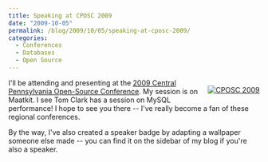 ```yaml
---
title: Speaking at CPOSC 2009
date: "2009-10-05"
permalink: /blog/2009/10/05/speaking-at-cposc-2009/
categories:
  - Conferences
  - Databases
  - Open Source
---
```

<p style="float:right">
  <a href="http://cposc.org/" target="_blank"><img src="http://www.xaprb.com/blog/wp-content/uploads/2009/10/cposc_speaker.jpg" alt="CPOSC 2009" /></a>
</p>

I'll be attending and presenting at the [2009 Central Pennsylvania Open-Source Conference][1]. My session is on Maatkit. I see Tom Clark has a session on MySQL performance! I hope to see you there -- I've really become a fan of these regional conferences.

By the way, I've also created a speaker badge by adapting a wallpaper someone else made -- you can find it on the sidebar of my blog if you're also a speaker.

<br style="clear:both" />

 [1]: http://cposc.org/
